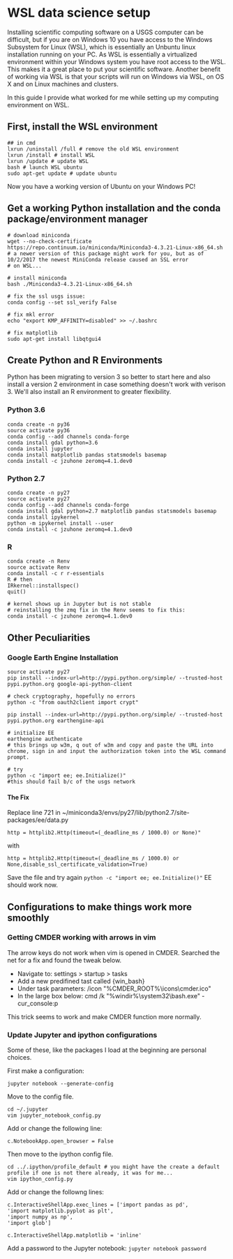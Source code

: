 # WSL data science setup

Installing scientific computing software on a USGS computer can be difficult, but if you are on Windows 10 you have access to the Windows Subsystem for Linux (WSL), which is essentially an Unbuntu linux installation running on your PC. As WSL is essentially a virtualized environment within your Windows system you have root access to the WSL. This makes it a great place to put your scientific software. Another benefit of working via WSL is that your scripts will run on Windows via WSL, on OS X and on Linux machines and clusters. 

In this guide I provide what worked for me while setting up my computing environment on WSL.

## First, install the WSL environment
```
## in cmd
lxrun /uninstall /full # remove the old WSL environment
lxrun /install # install WSL
lxrun /update # update WSL
bash # launch WSL ubuntu
sudo apt-get update # update ubuntu
```

Now you have a working version of Ubuntu on your Windows PC!

## Get a working Python installation and the conda package/environment manager
```
# download miniconda
wget --no-check-certificate https://repo.continuum.io/miniconda/Miniconda3-4.3.21-Linux-x86_64.sh
# a newer version of this package might work for you, but as of 10/2/2017 the newest MiniConda release caused an SSL error
# on WSL...

# install miniconda
bash ./Miniconda3-4.3.21-Linux-x86_64.sh

# fix the ssl usgs issue:
conda config --set ssl_verify False

# fix mkl error
echo "export KMP_AFFINITY=disabled" >> ~/.bashrc

# fix matplotlib
sudo apt-get install libqtgui4
```

## Create Python and R Environments

Python has been migrating to version 3 so better to start here and also install a version 2 environment in case something doesn't work with verison 3. We'll also install an R environment to greater flexibility.

### Python 3.6

```
conda create -n py36
source activate py36
conda config --add channels conda-forge
conda install gdal python=3.6
conda install jupyter
conda install matplotlib pandas statsmodels basemap
conda install -c jzuhone zeromq=4.1.dev0
```

### Python 2.7

```
conda create -n py27
source activate py27
conda config --add channels conda-forge
conda install gdal python=2.7 matplotlib pandas statsmodels basemap
conda install ipykernel
python -m ipykernel install --user
conda install -c jzuhone zeromq=4.1.dev0
```

### R
```
conda create -n Renv
source activate Renv
conda install -c r r-essentials
R # then
IRkernel::installspec()
quit()

# kernel shows up in Jupyter but is not stable
# reinstalling the zmq fix in the Renv seems to fix this:
conda install -c jzuhone zeromq=4.1.dev0
```

## Other Peculiarities

### Google Earth Engine Installation
```
source activate py27
pip install --index-url=http://pypi.python.org/simple/ --trusted-host pypi.python.org google-api-python-client

# check cryptography, hopefully no errors
python -c "from oauth2client import crypt"

pip install --index-url=http://pypi.python.org/simple/ --trusted-host pypi.python.org earthengine-api

# initialize EE
earthengine authenticate
# this brings up w3m, q out of w3m and copy and paste the URL into chrome, sign in and input the authorization token into the WSL command prompt.

# try 
python -c "import ee; ee.Initialize()"
#this should fail b/c of the usgs network
```
#### The Fix
Replace line 721 in ~/miniconda3/envs/py27/lib/python2.7/site-packages/ee/data.py 
```
http = httplib2.Http(timeout=(_deadline_ms / 1000.0) or None)"
```
with

```http = httplib2.Http(timeout=(_deadline_ms / 1000.0) or None,disable_ssl_certificate_validation=True)```

Save the file and try again
```python -c "import ee; ee.Initialize()"```
EE should work now.

## Configurations to make things work more smoothly

### Getting CMDER working with arrows in vim

The arrow keys do not work when vim is opened in CMDER. Searched the net for a fix and found the tweak below.

- Navigate to: settings > startup > tasks
- Add a new predifined tast called {win_bash}
 - Under task parameters: /icon "%CMDER_ROOT%\icons\cmder.ico"
- In the large box below: cmd /k "%windir%\system32\bash.exe" -cur_console:p

This trick seems to work and make CMDER function more normally. 

### Update Jupyter and ipython configurations

Some of these, like the packages I load at the beginning are personal choices.

First make a configuration:

```jupyter notebook --generate-config```

Move to the config file.

```
cd ~/.jupyter 
vim jupyter_notebook_config.py
```

Add or change the following line:

```c.NotebookApp.open_browser = False```

Then move to the ipython config file.

```
cd ../.ipython/profile_default # you might have the create a default profile if one is not there already, it was for me...
vim ipython_config.py
```

Add or change the followng lines:

```
c.InteractiveShellApp.exec_lines = ['import pandas as pd',
'import matplotlib.pyplot as plt',
'import numpy as np',
'import glob']

c.InteractiveShellApp.matplotlib = 'inline'
```

Add a password to the Jupyter notebook:
```jupyter notebook password```







